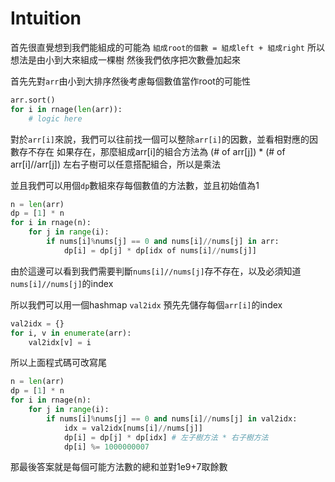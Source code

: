 # Intuition

首先很直覺想到我們能組成的可能為 `組成root的個數 = 組成left + 組成right`
所以想法是由小到大來組成一棵樹
然後我們依序把次數疊加起來

首先先對`arr`由小到大排序然後考慮每個數值當作root的可能性

```py
arr.sort()
for i in rnage(len(arr)):
    # logic here
```

對於`arr[i]`來說，我們可以往前找一個可以整除`arr[i]`的因數，並看相對應的因數存不存在
如果存在，那麼組成arr[i]的組合方法為 (# of arr[j]) * (# of arr[i]//arr[j])
左右子樹可以任意搭配組合，所以是乘法

並且我們可以用個`dp`數組來存每個數值的方法數，並且初始值為1

```py
n = len(arr)
dp = [1] * n
for i in rnage(n):
    for j in range(i):
        if nums[i]%nums[j] == 0 and nums[i]//nums[j] in arr:
            dp[i] = dp[j] * dp[idx of nums[i]//nums[j]]
```

由於這邊可以看到我們需要判斷`nums[i]//nums[j]`存不存在，以及必須知道`nums[i]//nums[j]`的index

所以我們可以用一個hashmap `val2idx` 預先先儲存每個`arr[i]`的index

```py
val2idx = {}
for i, v in enumerate(arr):
    val2idx[v] = i
```

所以上面程式碼可改寫尾
```py
n = len(arr)
dp = [1] * n
for i in rnage(n):
    for j in range(i):
        if nums[i]%nums[j] == 0 and nums[i]//nums[j] in val2idx:
            idx = val2idx[nums[i]//nums[j]]
            dp[i] = dp[j] * dp[idx] # 左子樹方法 * 右子樹方法
            dp[i] %= 1000000007
```

那最後答案就是每個可能方法數的總和並對1e9+7取餘數